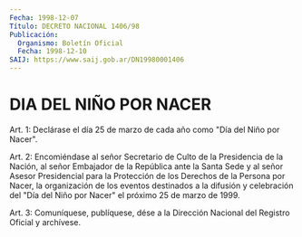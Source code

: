 ```yaml
---
Fecha: 1998-12-07
Título: DECRETO NACIONAL 1406/98
Publicación:
  Organismo: Boletín Oficial
  Fecha: 1998-12-10
SAIJ: https://www.saij.gob.ar/DN19980001406
---
```

# DIA DEL NIÑO POR NACER

<a id="1"></a>
Art. 1: Declárase el día 25 de marzo de cada año como "Día del Niño por Nacer".

<a id="2"></a>
Art. 2: Encomiéndase al señor Secretario de Culto de la Presidencia de la Nación,  al  señor Embajador de la República ante la Santa Sede y al señor Asesor  Presidencial para la Protección de los  Derechos  de  la Persona por Nacer,  la  organización  de  los eventos destinados a  la  difusión  y celebración del "Día del Niño por Nacer" el próximo 25 de marzo de 1999.

<a id="3"></a>
Art.  3: Comuníquese, publíquese, dése  a la Dirección Nacional del Registro Oficial y archívese.